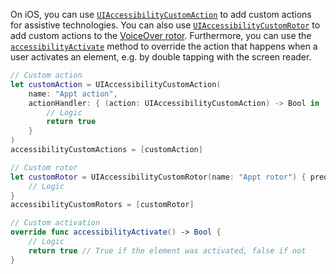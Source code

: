 On iOS, you can use [`UIAccessibilityCustomAction`](https://developer.apple.com/documentation/uikit/uiaccessibilitycustomaction) to add custom actions for assistive technologies. You can also use [`UIAccessibilityCustomRotor`](https://developer.apple.com/documentation/uikit/uiaccessibilitycustomrotor) to add custom actions to the [VoiceOver rotor](https://beta.appt.org/en/docs/ios/features/voiceover). Furthermore, you can use the [`accessibilityActivate`](https://developer.apple.com/documentation/objectivec/nsobject/1615165-accessibilityactivate) method to override the action that happens when a user activates an element, e.g. by double tapping with the screen reader.

```swift
// Custom action
let customAction = UIAccessibilityCustomAction(
    name: "Appt action",
    actionHandler: { (action: UIAccessibilityCustomAction) -> Bool in
        // Logic
        return true
    }
)
accessibilityCustomActions = [customAction]

// Custom rotor
let customRotor = UIAccessibilityCustomRotor(name: "Appt rotor") { predicate in
    // Logic
}
accessibilityCustomRotors = [customRotor]

// Custom activation
override func accessibilityActivate() -> Bool {
    // Logic
    return true // True if the element was activated, false if not
}
```

